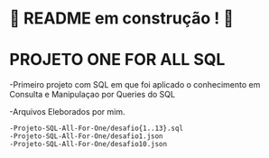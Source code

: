 # :construction: README em construção ! :construction:
# PROJETO ONE FOR ALL SQL
  -Primeiro projeto com SQL em que foi aplicado o conhecimento em Consulta e Manipulaçao por Queries do SQL
  
  -Arquivos Eleborados por mim.
    
    -Projeto-SQL-All-For-One/desafio{1..13}.sql
    -Projeto-SQL-All-For-One/desafio1.json
    -Projeto-SQL-All-For-One/desafio10.json
<!-- Olá, Tryber!
Esse é apenas um arquivo inicial para o README do seu projeto.
É essencial que você preencha esse documento por conta própria, ok?
Não deixe de usar nossas dicas de escrita de README de projetos, e deixe sua criatividade brilhar!
:warning: IMPORTANTE: você precisa deixar nítido:
- quais arquivos/pastas foram desenvolvidos por você; 
- quais arquivos/pastas foram desenvolvidos por outra pessoa estudante;
- quais arquivos/pastas foram desenvolvidos pela Trybe.
-->
